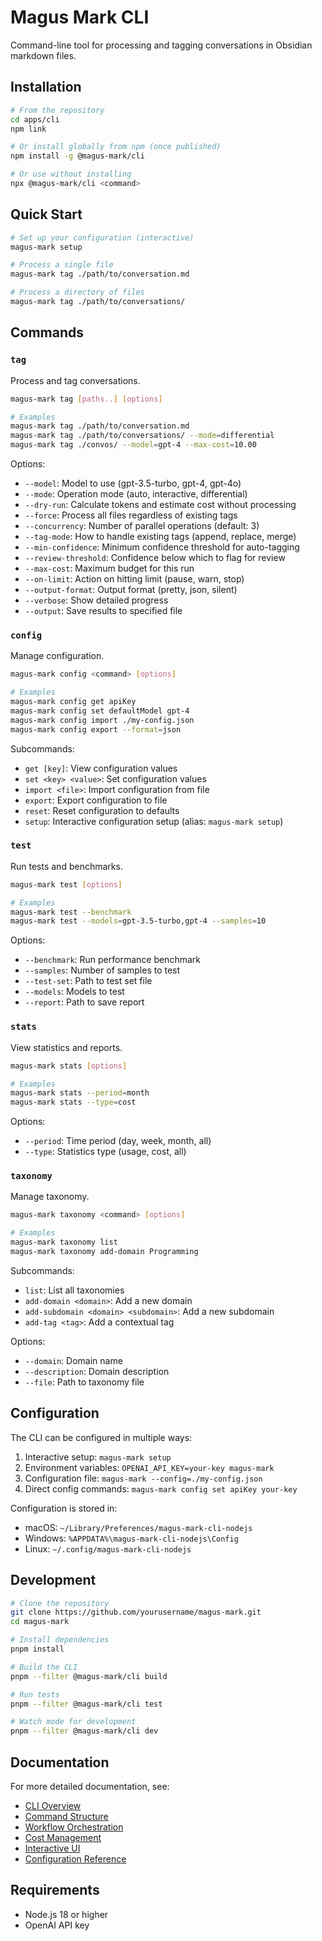 # Magus Mark CLI

Command-line tool for processing and tagging conversations in Obsidian markdown files.

## Installation

```bash
# From the repository
cd apps/cli
npm link

# Or install globally from npm (once published)
npm install -g @magus-mark/cli

# Or use without installing
npx @magus-mark/cli <command>
```

## Quick Start

```bash
# Set up your configuration (interactive)
magus-mark setup

# Process a single file
magus-mark tag ./path/to/conversation.md

# Process a directory of files
magus-mark tag ./path/to/conversations/
```

## Commands

### `tag`

Process and tag conversations.

```bash
magus-mark tag [paths..] [options]

# Examples
magus-mark tag ./path/to/conversation.md
magus-mark tag ./path/to/conversations/ --mode=differential
magus-mark tag ./convos/ --model=gpt-4 --max-cost=10.00
```

Options:

- `--model`: Model to use (gpt-3.5-turbo, gpt-4, gpt-4o)
- `--mode`: Operation mode (auto, interactive, differential)
- `--dry-run`: Calculate tokens and estimate cost without processing
- `--force`: Process all files regardless of existing tags
- `--concurrency`: Number of parallel operations (default: 3)
- `--tag-mode`: How to handle existing tags (append, replace, merge)
- `--min-confidence`: Minimum confidence threshold for auto-tagging
- `--review-threshold`: Confidence below which to flag for review
- `--max-cost`: Maximum budget for this run
- `--on-limit`: Action on hitting limit (pause, warn, stop)
- `--output-format`: Output format (pretty, json, silent)
- `--verbose`: Show detailed progress
- `--output`: Save results to specified file

### `config`

Manage configuration.

```bash
magus-mark config <command> [options]

# Examples
magus-mark config get apiKey
magus-mark config set defaultModel gpt-4
magus-mark config import ./my-config.json
magus-mark config export --format=json
```

Subcommands:

- `get [key]`: View configuration values
- `set <key> <value>`: Set configuration values
- `import <file>`: Import configuration from file
- `export`: Export configuration to file
- `reset`: Reset configuration to defaults
- `setup`: Interactive configuration setup (alias: `magus-mark setup`)

### `test`

Run tests and benchmarks.

```bash
magus-mark test [options]

# Examples
magus-mark test --benchmark
magus-mark test --models=gpt-3.5-turbo,gpt-4 --samples=10
```

Options:

- `--benchmark`: Run performance benchmark
- `--samples`: Number of samples to test
- `--test-set`: Path to test set file
- `--models`: Models to test
- `--report`: Path to save report

### `stats`

View statistics and reports.

```bash
magus-mark stats [options]

# Examples
magus-mark stats --period=month
magus-mark stats --type=cost
```

Options:

- `--period`: Time period (day, week, month, all)
- `--type`: Statistics type (usage, cost, all)

### `taxonomy`

Manage taxonomy.

```bash
magus-mark taxonomy <command> [options]

# Examples
magus-mark taxonomy list
magus-mark taxonomy add-domain Programming
```

Subcommands:

- `list`: List all taxonomies
- `add-domain <domain>`: Add a new domain
- `add-subdomain <domain> <subdomain>`: Add a new subdomain
- `add-tag <tag>`: Add a contextual tag

Options:

- `--domain`: Domain name
- `--description`: Domain description
- `--file`: Path to taxonomy file

## Configuration

The CLI can be configured in multiple ways:

1. Interactive setup: `magus-mark setup`
2. Environment variables: `OPENAI_API_KEY=your-key magus-mark`
3. Configuration file: `magus-mark --config=./my-config.json`
4. Direct config commands: `magus-mark config set apiKey your-key`

Configuration is stored in:

- macOS: `~/Library/Preferences/magus-mark-cli-nodejs`
- Windows: `%APPDATA%\magus-mark-cli-nodejs\Config`
- Linux: `~/.config/magus-mark-cli-nodejs`

## Development

```bash
# Clone the repository
git clone https://github.com/yourusername/magus-mark.git
cd magus-mark

# Install dependencies
pnpm install

# Build the CLI
pnpm --filter @magus-mark/cli build

# Run tests
pnpm --filter @magus-mark/cli test

# Watch mode for development
pnpm --filter @magus-mark/cli dev
```

## Documentation

For more detailed documentation, see:

- [CLI Overview](../../documentation/cli/cli-overview.md)
- [Command Structure](../../documentation/cli/command-structure.md)
- [Workflow Orchestration](../../documentation/cli/workflow-orchestration.md)
- [Cost Management](../../documentation/cli/cost-management.md)
- [Interactive UI](../../documentation/cli/interactive-ui.md)
- [Configuration Reference](../../documentation/cli/configuration-reference.md)

## Requirements

- Node.js 18 or higher
- OpenAI API key
